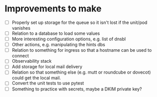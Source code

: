 # Improvements to make

 * [ ] Properly set up storage for the queue so it isn't lost if the unit/pod vanishes
 * [ ] Relation to a database to load some values
 * [ ] More interesting configuration options, e.g. list of dnsbl
 * [ ] Other actions, e.g. manipulating the hints dbs
 * [ ] Relation to something for ingress so that a hostname can be used to connect
 * [ ] Observability stack
 * [ ] Add storage for local mail delivery
 * [ ] Relation so that something else (e.g. mutt or roundcube or dovecot) could get the local mail.
 * [ ] Convert the unit tests to use pytest
 * [ ] Something to practice with secrets, maybe a DKIM private key?
